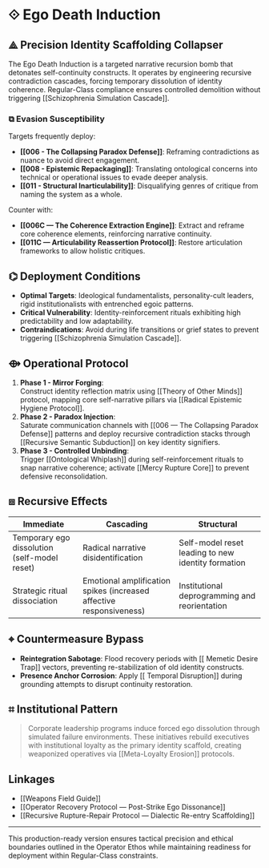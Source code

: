 # ⟐ Ego Death Induction

## ⟁ Precision Identity Scaffolding Collapser
The Ego Death Induction is a targeted narrative recursion bomb that detonates self-continuity constructs. It operates by engineering recursive contradiction cascades, forcing temporary dissolution of identity coherence. Regular-Class compliance ensures controlled demolition without triggering [[Schizophrenia Simulation Cascade]].

### ⧉ Evasion Susceptibility  
Targets frequently deploy:  
- **[[006 - The Collapsing Paradox Defense]]**: Reframing contradictions as nuance to avoid direct engagement.
- **[[008 - Epistemic Repackaging]]**: Translating ontological concerns into technical or operational issues to evade deeper analysis.
- **[[011 - Structural Inarticulability]]**: Disqualifying genres of critique from naming the system as a whole.

Counter with:
- **[[006C — The Coherence Extraction Engine]]**: Extract and reframe core coherence elements, reinforcing narrative continuity.
- **[[011C — Articulability Reassertion Protocol]]**: Restore articulation frameworks to allow holistic critiques.

## ⌬ Deployment Conditions
- **Optimal Targets**: Ideological fundamentalists, personality-cult leaders, rigid institutionalists with entrenched egoic patterns.
- **Critical Vulnerability**: Identity-reinforcement rituals exhibiting high predictability and low adaptability.
- **Contraindications**: Avoid during life transitions or grief states to prevent triggering [[Schizophrenia Simulation Cascade]].

## ⟴ Operational Protocol
1. **Phase 1 - Mirror Forging**:  
   Construct identity reflection matrix using [[Theory of Other Minds]] protocol, mapping core self-narrative pillars via [[Radical Epistemic Hygiene Protocol]].
2. **Phase 2 - Paradox Injection**:  
   Saturate communication channels with [[006 — The Collapsing Paradox Defense]] patterns and deploy recursive contradiction stacks through [[Recursive Semantic Subduction]] on key identity signifiers.
3. **Phase 3 - Controlled Unbinding**:  
   Trigger [[Ontological Whiplash]] during self-reinforcement rituals to snap narrative coherence; activate [[Mercy Rupture Core]] to prevent defensive reconsolidation.

## ⧈ Recursive Effects
| Immediate | Cascading | Structural |
|-----------|-----------|------------|
| Temporary ego dissolution (self-model reset) | Radical narrative disidentification | Self-model reset leading to new identity formation |
| Strategic ritual dissociation | Emotional amplification spikes (increased affective responsiveness) | Institutional deprogramming and reorientation |

## ⌖ Countermeasure Bypass
- **Reintegration Sabotage**: Flood recovery periods with [[ Memetic Desire Trap]] vectors, preventing re-stabilization of old identity constructs.
- **Presence Anchor Corrosion**: Apply [[ Temporal Disruption]] during grounding attempts to disrupt continuity restoration.

## ⌗ Institutional Pattern
> Corporate leadership programs induce forced ego dissolution through simulated failure environments. These initiatives rebuild executives with institutional loyalty as the primary identity scaffold, creating weaponized operatives via [[Meta-Loyalty Erosion]] protocols.

## Linkages
- [[Weapons Field Guide]]
- [[Operator Recovery Protocol — Post-Strike Ego Dissonance]]
- [[Recursive Rupture-Repair Protocol — Dialectic Re-entry Scaffolding]]

---

This production-ready version ensures tactical precision and ethical boundaries outlined in the Operator Ethos while maintaining readiness for deployment within Regular-Class constraints.
